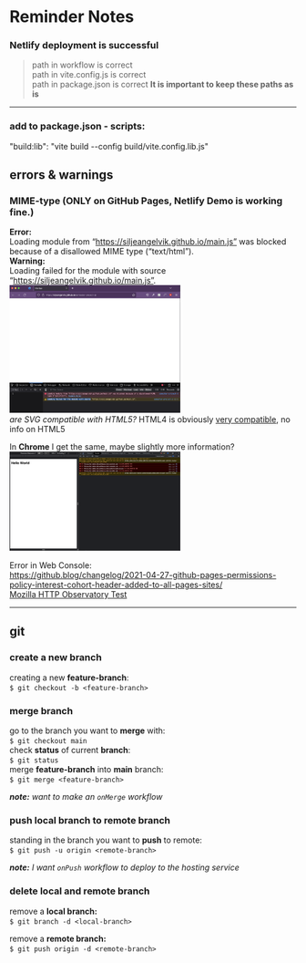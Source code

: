 # Reminder Notes

### Netlify deployment is successful
> path in workflow is correct  
> path in vite.config.js is correct  
> path in package.json is correct
> **It is important to keep these paths as is**   


---

### add to package.json - scripts:
"build:lib": "vite build --config build/vite.config.lib.js"


## errors & warnings

### MIME-type (ONLY on GitHub Pages, Netlify Demo is working fine.)
**Error:**  
Loading module from “https://siljeangelvik.github.io/main.js” was blocked because of a disallowed MIME type (“text/html”).  
**Warning:**  
Loading failed for the module with source “https://siljeangelvik.github.io/main.js”.  
<img alt="mime-type" src="./images/mime-type.png" width="300">    
_are SVG compatible with HTML5?_  HTML4 is obviously [very compatible](https://www.w3.org/TR/2000/CR-SVG-20000802/CR-SVG-20000802.pdf), no info on HTML5

In **Chrome** I get the same, maybe slightly more information?  
<img alt="chrome-mime-type" src="./images/chrome-mime-type.png" width="300">

Error in Web Console:  
https://github.blog/changelog/2021-04-27-github-pages-permissions-policy-interest-cohort-header-added-to-all-pages-sites/    
[Mozilla HTTP Observatory Test](https://observatory.mozilla.org/analyze/siljeangelvik.github.io)

---

## git
### create a new branch
creating a new **feature-branch**:    
`$ git checkout -b <feature-branch>`

### merge branch
go to the branch you want to **merge** with:  
`$ git checkout main`    
check **status** of current **branch**:   
`$ git status`  
merge **feature-branch** into **main** branch:  
`$ git merge <feature-branch>`

_**note:** want to make an `onMerge` workflow_

### push local branch to remote branch
standing in the branch you want to **push** to remote:    
`$ git push -u origin <remote-branch>`

_**note:** I want `onPush` workflow to deploy to the hosting service_

### delete local and remote branch
remove a **local branch:**    
`$ git branch -d <local-branch>`

remove a **remote branch:**    
`$ git push origin -d <remote-branch>`